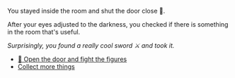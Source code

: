 You stayed inside the room and shut the door close 🚪. 

After your eyes adjusted to the darkness, you checked if there is something in the room that's useful.

*Surprisingly, you found a really cool sword ⚔️ and took it.*

- [🚪 Open the door and fight the figures](../WIP.md)
- [Collect more things](../WIP.md)
